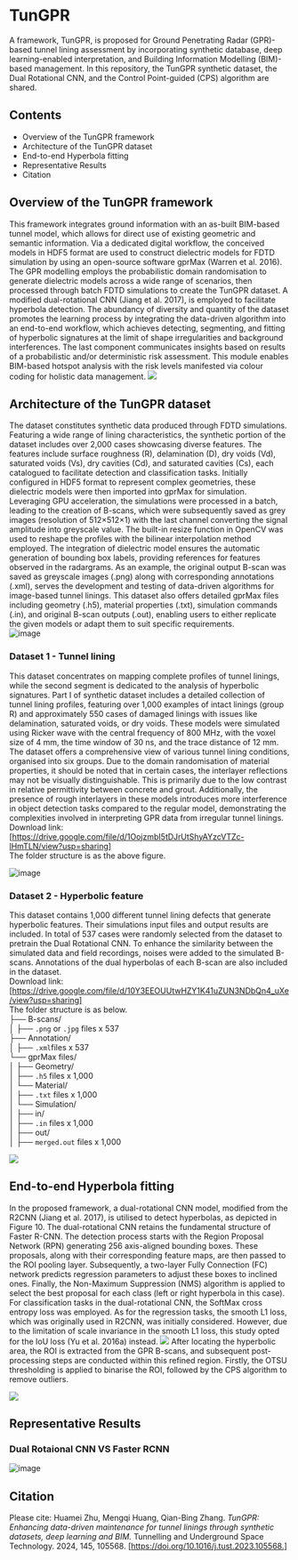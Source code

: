 # TunGPR
A framework, TunGPR, is proposed for Ground Penetrating Radar (GPR)-based tunnel lining assessment by incorporating synthetic database, deep learning-enabled interpretation, and Building Information Modelling (BIM)-based management. In this repository, the TunGPR synthetic dataset, the Dual Rotational CNN, and the Control Point-guided (CPS) algorithm are shared. 
## Contents
* Overview of the TunGPR framework
* Architecture of the TunGPR dataset
* End-to-end Hyperbola fitting
* Representative Results
* Citation
## Overview of the TunGPR framework 
This framework integrates ground information with an as-built BIM-based tunnel model, which allows for direct use of existing geometric and semantic information. Via a dedicated digital workflow, the conceived models in HDF5 format are used to construct dielectric models for FDTD simulation by using an open-source software gprMax (Warren et al. 2016). The GPR modelling employs the probabilistic domain randomisation to generate dielectric models across a wide range of scenarios, then processed through batch FDTD simulations to create the TunGPR dataset. A modified dual-rotational CNN (Jiang et al. 2017), is employed to facilitate hyperbola detection. The abundancy of diversity and quantity of the dataset promotes the learning process by integrating the data-driven algorithm into an end-to-end workflow, which achieves detecting, segmenting, and fitting of hyperbolic signatures at the limit of shape irregularities and background interferences. The last component communicates insights based on results of a probabilistic and/or deterministic risk assessment. This module enables BIM-based hotspot analysis with the risk levels manifested via colour coding for holistic data management.
![](C:\Users\zhuhu\Desktop\overvoew.png)
## Architecture of the TunGPR dataset
The dataset constitutes synthetic data produced through FDTD simulations. Featuring a wide range of lining characteristics, the synthetic portion of the dataset includes over 2,000 cases showcasing diverse features. The features include surface roughness (R), delamination (D), dry voids (Vd), saturated voids (Vs), dry cavities (Cd), and saturated cavities (Cs), each catalogued to facilitate detection and classification tasks. Initially configured in HDF5 format to represent complex geometries, these dielectric models were then imported into gprMax for simulation. Leveraging GPU acceleration, the simulations were processed in a batch, leading to the creation of B-scans, which were subsequently saved as grey images (resolution of 512×512×1) with the last channel converting the signal amplitude into greyscale value. The built-in resize function in OpenCV was used to reshape the profiles with the bilinear interpolation method employed. The integration of dielectric model ensures the automatic generation of bounding box labels, providing references for features observed in the radargrams. As an example, the original output B-scan was saved as greyscale images (.png) along with corresponding annotations (.xml), serves the development and testing of data-driven algorithms for image-based tunnel linings. This dataset also offers detailed gprMax files including geometry (.h5), material properties (.txt), simulation commands (.in), and original B-scan outputs (.out), enabling users to either replicate the given models or adapt them to suit specific requirements. <br>
![image](https://github.com/LCA-Asset/TunGPR/assets/153473488/60c1f452-0b13-4bb6-acf0-0c9cadaf6c5f)
### Dataset 1 - Tunnel lining
This dataset concentrates on mapping complete profiles of tunnel linings, while the second segment is dedicated to the analysis of hyperbolic signatures. Part I of synthetic dataset includes a detailed collection of tunnel lining profiles, featuring over 1,000 examples of intact linings (group R) and approximately 550 cases of damaged linings with issues like delamination, saturated voids, or dry voids. These models were simulated using Ricker wave with the central frequency of 800 MHz, with the voxel size of 4 mm, the time window of 30 ns, and the trace distance of 12 mm. The dataset offers a comprehensive view of various tunnel lining conditions, organised into six groups. Due to the domain randomisation of material properties, it should be noted that in certain cases, the interlayer reflections may not be visually distinguishable. This is primarily due to the low contrast in relative permittivity between concrete and grout.  Additionally, the presence of rough interlayers in these models introduces more interference in object detection tasks compared to the regular model, demonstrating the complexities involved in interpreting GPR data from irregular tunnel linings. 
Download link: [https://drive.google.com/file/d/1OojzmbI5tDJrUtShyAYzcVTZc-lHmTLN/view?usp=sharing] <br>
The folder structure is as the above figure. <br> 

![image](https://github.com/LCA-Asset/TunGPR/assets/153473488/20cbbbd8-16d8-4295-ae13-72fc6f8cf017) <br>

### Dataset 2 - Hyperbolic feature
This dataset contains 1,000 different tunnel lining defects that generate hyperbolic features. Their simulations input files and output results are included. In total of 537 cases were randomly selected from the dataset to pretrain the Dual Rotational CNN. To enhance the similarity between the simulated data and field recordings, noises were added to the simulated B-scans. Annotations of the dual hyperbolas of each B-scan are also included in the dataset. <br>
Download link: [https://drive.google.com/file/d/10Y3EEOUUtwHZY1K41uZUN3NDbQn4_uXe/view?usp=sharing] <br>
The folder structure is as below.<br>
├── B-scans/<br>
│ ├── `.png` or `.jpg` files x 537<br>
├── Annotation/<br>
│ ├── `.xml`files x 537<br>
└── gprMax files/<br>
│ ├── Geometry/<br>
│   ├── `.h5` files x 1,000<br>
│ └── Material/<br>
│   ├── `.txt` files x 1,000<br>
│ └── Simulation/<br>
│   ├── in/<br>
│     ├── `.in` files x 1,000<br>
│   ├── out/<br>
│     ├──  `merged.out` files x 1,000<br>

![](C:\Users\zhuhu\Desktop\Hyperbolic.png)

## End-to-end Hyperbola fitting 
In the proposed framework, a dual-rotational CNN model, modified from the R2CNN (Jiang et al. 2017), is utilised to detect hyperbolas, as depicted in Figure 10. The dual-rotational CNN retains the fundamental structure of Faster R-CNN. The detection process starts with the Region Proposal Network (RPN) generating 256 axis-aligned bounding boxes. These proposals, along with their corresponding feature maps, are then passed to the ROI pooling layer. Subsequently, a two-layer Fully Connection (FC) network predicts regression parameters to adjust these boxes to inclined ones. Finally, the Non-Maximum Suppression (NMS) algorithm is applied to select the best proposal for each class (left or right hyperbola in this case). For classification tasks in the dual-rotational CNN, the SoftMax cross entropy loss was employed. As for the regression tasks, the smooth L1 loss, which was originally used in R2CNN, was initially considered. However, due to the limitation of scale invariance in the smooth L1 loss, this study opted for the IoU loss (Yu et al. 2016a) instead.
![](C:\Users\zhuhu\Desktop\workflow.png)
After locating the hyperbolic area, the ROI is extracted from the GPR B-scans, and subsequent post-processing steps are conducted within this refined region. Firstly, the OTSU thresholding is applied to binarise the ROI, followed by the CPS algorithm to remove outliers. <br>

![](C:\Users\zhuhu\Desktop\cps.png)
## Representative Results
### Dual Rotaional CNN VS Faster RCNN
![image](https://github.com/LCA-Asset/TunGPR/assets/153473488/77ffda71-b859-4c28-8a30-36c3d68359ff)
## Citation
Please cite: 
Huamei Zhu, Mengqi Huang, Qian-Bing Zhang. *TunGPR: Enhancing data-driven maintenance for tunnel linings through synthetic datasets, deep learning and BIM.* Tunnelling and Underground Space Technology. 2024, 145, 105568. [https://doi.org/10.1016/j.tust.2023.105568.]
